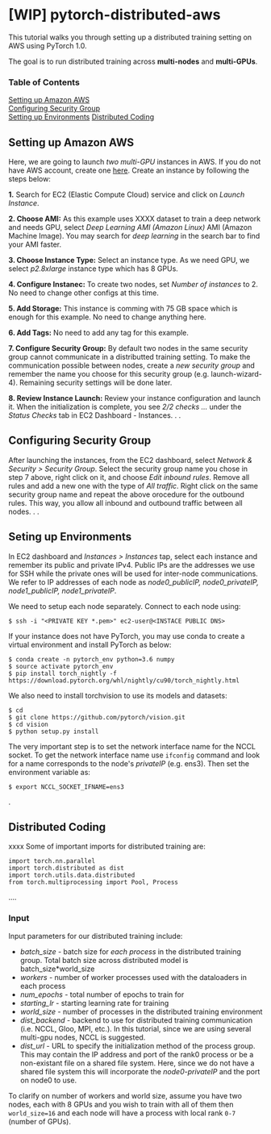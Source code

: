 # [WIP] pytorch-distributed-aws
This tutorial walks you through setting up a distributed training setting on AWS using PyTorch 1.0.

The goal is to run distributed training across **multi-nodes** and **multi-GPUs**.

### Table of Contents  
[Setting up Amazon AWS](#aws_setup)  
[Configuring Security Group](#security)  
[Setting up Environments](#env)
[Distributed Coding](#code)
<a name="aws_setup"/>


## Setting up Amazon AWS
Here, we are going to launch *two* *multi-GPU* instances in AWS. If you do not have AWS account, create one [here](https://aws.amazon.com/). Create an instance by following the steps below:

**1.** Search for EC2 (Elastic Compute Cloud) service and click on *Launch Instance*.

**2. Choose AMI:**  As this example uses XXXX dataset to train a deep network and needs GPU, select *Deep Learning AMI (Amazon Linux)* AMI (Amazon Machine Image). You may search for *deep learning* in the search bar to find your AMI faster.

**3. Choose Instance Type:** Select an instance type. As we need GPU, we select *p2.8xlarge* instance type which has 8 GPUs.

**4. Configure Instanec:** To create two nodes,  set *Number of instances* to 2. No need to change other configs at this time.

**5. Add Storage:** This instance is comming with 75 GB space which is enough for this example. No need to change anything here.

**6. Add Tags:** No need to add any tag for this example.

**7. Configure Security Group:** By default two nodes in the same security group cannot communicate in a distributted training setting. To make the communication possible between nodes, create a *new security group* and remember the name you choose for this security group (e.g. launch-wizard-4). Remaining security settings will be done later.

**8. Review Instance Launch:** Review your instance configuration and launch it. When the initialization is complete, you see *2/2 checks ...* under the *Status Checks* tab in EC2 Dashboard - Instances.
.
.
<a name="security"/>
## Configuring Security Group
After launching the instances, from the EC2 dashboard, select *Network & Security > Security Group*. Select the security group name you chose in step 7 above, right click on it, and choose *Edit  inbound rules*. Remove all rules and add a new one with the type of *All traffic*. Right click on the  same security group name and repeat the above orocedure for the outbound rules. This way, you allow all inbound and outbound traffic between all nodes.
.
.
<a name="env"/>
## Seting up Environments
In EC2 dashboard and *Instances > Instances* tap, select each instance and remember its public and private IPv4. Public IPs are the addresses we use for SSH while the private ones will be used for inter-node communications.
We refer to IP addresses of each node as *node0_publicIP, node0_privateIP, node1_publicIP, node1_privateIP*.

We need to setup each node separately. Connect to each node using:
```
$ ssh -i "<PRIVATE KEY *.pem>" ec2-user@<INSTACE PUBLIC DNS>
```
If your instance does not have PyTorch, you may use conda to create a virtual environment and install PyTorch as below:
```
$ conda create -n pytorch_env python=3.6 numpy
$ source activate pytorch_env
$ pip install torch_nightly -f https://download.pytorch.org/whl/nightly/cu90/torch_nightly.html
```
We also need to install torchvision to use its models and  datasets:
```
$ cd
$ git clone https://github.com/pytorch/vision.git
$ cd vision
$ python setup.py install
```
The very important step is to set the network interface name for the NCCL socket. To get the network interface name use `ifconfig` command and look for a name corresponds to the node's *privateIP* (e.g. ens3). Then  set the environment variable as:
```
$ export NCCL_SOCKET_IFNAME=ens3
```
.
<a name="code"/>
## Distributed Coding
xxxx
Some of important imports for distributed training are:
```
import torch.nn.parallel
import torch.distributed as dist
import torch.utils.data.distributed
from torch.multiprocessing import Pool, Process
```
....
### Input
Input parameters for our distributed training include:
- *batch_size* - batch size for _each process_ in the distributed training group. Total batch size across distributed model is batch_size*world_size
- *workers* - number of worker processes used with the dataloaders in each process
- *num_epochs* - total number of epochs to train for
- *starting_lr* - starting learning rate for training
- *world_size* - number of processes in the distributed training environment
- *dist_backend* - backend to use for distributed training communication (i.e. NCCL, Gloo, MPI, etc.). In this tutorial, since we are using several multi-gpu nodes, NCCL is suggested.
- *dist_url* - URL to specify the initialization method of the process group. This may contain the IP address and port of the rank0 process or be a non-existant file on a shared file system. Here, since we do not have a shared file system this will incorporate the _node0-privateIP_ and the port on node0 to use.
 
To clarify on number of workers and world size, assume you have two nodes, each with 8 GPUs and you wish to train with all of them then `world_size=16` and each node will have a process with local rank `0-7` (number of GPUs). 
